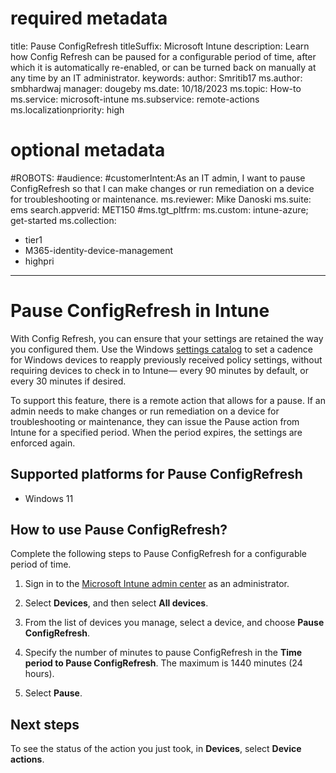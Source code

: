# required metadata

title: Pause ConfigRefresh
titleSuffix: Microsoft Intune
description: Learn how Config Refresh can be paused for a configurable period of time, after which it is automatically re-enabled, or can be turned back on manually at any time by an IT administrator.
keywords:
author: Smritib17
ms.author: smbhardwaj
manager: dougeby
ms.date: 10/18/2023
ms.topic: How-to
ms.service: microsoft-intune
ms.subservice: remote-actions
ms.localizationpriority: high

# optional metadata

#ROBOTS:
#audience:
#customerIntent:As an IT admin, I want to pause ConfigRefresh so that I can make changes or run remediation on a device for troubleshooting or maintenance.
ms.reviewer: Mike Danoski
ms.suite: ems
search.appverid: MET150
#ms.tgt_pltfrm:
ms.custom: intune-azure; get-started
ms.collection:
- tier1
- M365-identity-device-management
- highpri
---

# Pause ConfigRefresh in Intune

With Config Refresh, you can ensure that your settings are retained the way you configured them. Use the Windows [settings catalog](../configuration/settings-catalog.md) to set a cadence for Windows devices to reapply previously received policy settings, without requiring devices to check in to Intune— every 90 minutes by default, or every 30 minutes if desired.

To support this feature, there is a remote action that allows for a pause. If an admin needs to make changes or run remediation on a device for troubleshooting or maintenance, they can issue the Pause action from Intune for a specified period. When the period expires, the settings are enforced again.  

## Supported platforms for Pause ConfigRefresh

- Windows 11

## How to use Pause ConfigRefresh?

Complete the following steps to Pause ConfigRefresh for a configurable period of time.

1. Sign in to the [Microsoft Intune admin center](https://go.microsoft.com/fwlink/?linkid=2109431) as an administrator.

2. Select **Devices**, and then select **All devices**.

3. From the list of devices you manage, select a device, and choose **Pause ConfigRefresh**.

4. Specify the number of minutes to pause ConfigRefresh in the **Time period to Pause ConfigRefresh**. The maximum is 1440 minutes (24 hours).

5. Select **Pause**.

## Next steps

To see the status of the action you just took, in **Devices**, select **Device actions**.